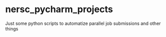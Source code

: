 # nersc_pycharm_projects
Just some python scripts to automatize parallel job submissions and other things
